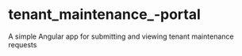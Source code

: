 # tenant_maintenance_-portal
A simple Angular app for submitting and viewing tenant maintenance requests
